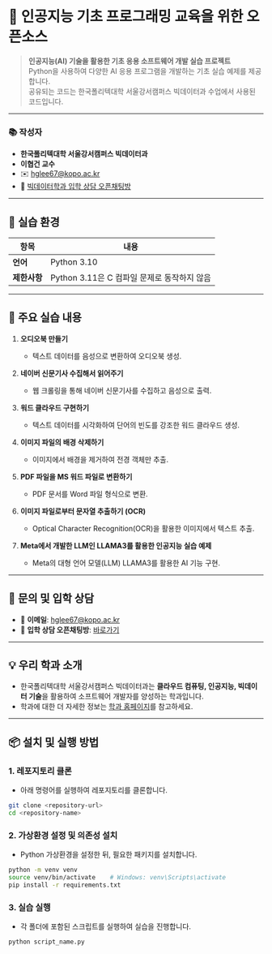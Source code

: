 # 🌱 인공지능 기초 프로그래밍 교육을 위한 오픈소스

> **인공지능(AI) 기술을 활용한 기초 응용 소프트웨어 개발 실습 프로젝트**  
> Python을 사용하여 다양한 AI 응용 프로그램을 개발하는 기초 실습 예제를 제공합니다.  
> 공유되는 코드는 한국폴리텍대학 서울강서캠퍼스 빅데이터과 수업에서 사용된 코드입니다.

---

### 📚 **작성자**
- **한국폴리텍대학 서울강서캠퍼스 빅데이터과**  
- **이협건 교수**  
- ✉️ [hglee67@kopo.ac.kr](mailto:hglee67@kopo.ac.kr)  
- 🔗 [빅데이터학과 입학 상담 오픈채팅방](https://open.kakao.com/o/gEd0JIad)

---

## 🚀 실습 환경

| **항목** | **내용**                         |
|----------|-----------------------------------|
| **언어** | Python 3.10                      |
| **제한사항** | Python 3.11은 C 컴파일 문제로 동작하지 않음 |

---

## 📂 주요 실습 내용

1. **오디오북 만들기**  
   - 텍스트 데이터를 음성으로 변환하여 오디오북 생성.

2. **네이버 신문기사 수집해서 읽어주기**  
   - 웹 크롤링을 통해 네이버 신문기사를 수집하고 음성으로 출력.

3. **워드 클라우드 구현하기**  
   - 텍스트 데이터를 시각화하여 단어의 빈도를 강조한 워드 클라우드 생성.

4. **이미지 파일의 배경 삭제하기**  
   - 이미지에서 배경을 제거하여 전경 객체만 추출.

5. **PDF 파일을 MS 워드 파일로 변환하기**  
   - PDF 문서를 Word 파일 형식으로 변환.

6. **이미지 파일로부터 문자열 추출하기 (OCR)**  
   - Optical Character Recognition(OCR)을 활용한 이미지에서 텍스트 추출.

7. **Meta에서 개발한 LLM인 LLAMA3를 활용한 인공지능 실습 예제**  
   - Meta의 대형 언어 모델(LLM) LLAMA3를 활용한 AI 기능 구현.

---

## 📩 문의 및 입학 상담

- 📧 **이메일**: [hglee67@kopo.ac.kr](mailto:hglee67@kopo.ac.kr)  
- 💬 **입학 상담 오픈채팅방**: [바로가기](https://open.kakao.com/o/gEd0JIad)

---

## 💡 **우리 학과 소개**
- 한국폴리텍대학 서울강서캠퍼스 빅데이터과는 **클라우드 컴퓨팅, 인공지능, 빅데이터 기술**을 활용하여 소프트웨어 개발자를 양성하는 학과입니다.  
- 학과에 대한 더 자세한 정보는 [학과 홈페이지](https://www.kopo.ac.kr/kangseo/content.do?menu=1547)를 참고하세요.

---

## 📦 **설치 및 실행 방법**

### 1. 레포지토리 클론
- 아래 명령어를 실행하여 레포지토리를 클론합니다.

```bash
git clone <repository-url>
cd <repository-name>
```

### 2. 가상환경 설정 및 의존성 설치
- Python 가상환경을 설정한 뒤, 필요한 패키지를 설치합니다.

```bash
python -m venv venv
source venv/bin/activate    # Windows: venv\Scripts\activate
pip install -r requirements.txt
```

### 3. 실습 실행
- 각 폴더에 포함된 스크립트를 실행하여 실습을 진행합니다.

```bash
python script_name.py
```
